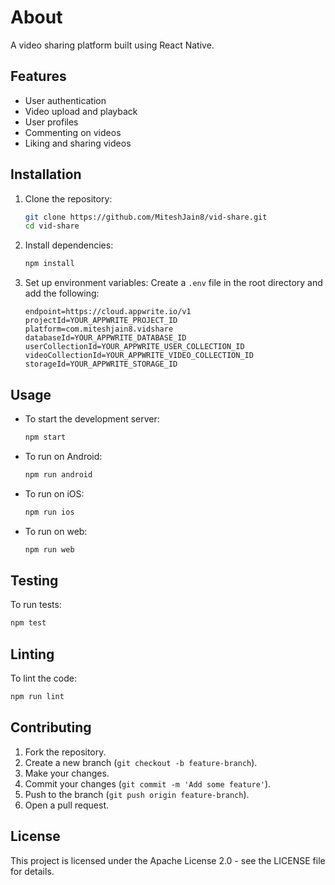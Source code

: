 # About

A video sharing platform built using React Native.

## Features

- User authentication
- Video upload and playback
- User profiles
- Commenting on videos
- Liking and sharing videos

## Installation

1. Clone the repository:
    ```sh
    git clone https://github.com/MiteshJain8/vid-share.git
    cd vid-share
    ```

2. Install dependencies:
    ```sh
    npm install
    ```

3. Set up environment variables:
    Create a `.env` file in the root directory and add the following:
    ```properties
    endpoint=https://cloud.appwrite.io/v1
    projectId=YOUR_APPWRITE_PROJECT_ID
    platform=com.miteshjain8.vidshare
    databaseId=YOUR_APPWRITE_DATABASE_ID
    userCollectionId=YOUR_APPWRITE_USER_COLLECTION_ID
    videoCollectionId=YOUR_APPWRITE_VIDEO_COLLECTION_ID
    storageId=YOUR_APPWRITE_STORAGE_ID
    ```

## Usage

- To start the development server:
    ```sh
    npm start
    ```

- To run on Android:
    ```sh
    npm run android
    ```

- To run on iOS:
    ```sh
    npm run ios
    ```

- To run on web:
    ```sh
    npm run web
    ```

## Testing

To run tests:
```sh
npm test
```

## Linting

To lint the code:
```sh
npm run lint
```

## Contributing

1. Fork the repository.
2. Create a new branch (`git checkout -b feature-branch`).
3. Make your changes.
4. Commit your changes (`git commit -m 'Add some feature'`).
5. Push to the branch (`git push origin feature-branch`).
6. Open a pull request.

## License

This project is licensed under the Apache License 2.0 - see the LICENSE file for details.
